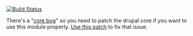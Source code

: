 [![Build Status](https://travis-ci.org/brainsum/elevation_wysiwyg.svg?branch=master)](https://travis-ci.org/brainsum/elevation_wysiwyg)

There's a "[core bug](https://www.drupal.org/project/drupal/issues/2947301)"
so you need to patch the drupal core if you want to use this module properly.
[Use this patch](https://www.drupal.org/files/issues/drupal-no_return_value-x-1-D8-NO_ES.patch)
to fix that issue.